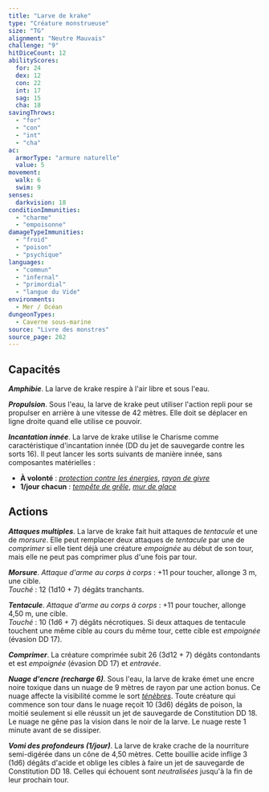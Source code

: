 ```yaml
---
title: "Larve de krake"
type: "Créature monstrueuse"
size: "TG"
alignment: "Neutre Mauvais"
challenge: "9"
hitDiceCount: 12
abilityScores:
  for: 24
  dex: 12
  con: 22
  int: 17
  sag: 15
  cha: 18
savingThrows:
  - "for"
  - "con"
  - "int"
  - "cha"
ac:
  armorType: "armure naturelle"
  value: 5
movement:
  walk: 6
  swim: 9
senses:
  darkvision: 18
conditionImmunities:
  - "charme"
  - "empoisonne"
damageTypeImmunities:
  - "froid"
  - "poison"
  - "psychique"
languages:
  - "commun"
  - "infernal"
  - "primordial"
  - "langue du Vide"
environments:
  - Mer / Océan
dungeonTypes:
  - Caverne sous-marine
source: "Livre des monstres"
source_page: 262
---
```

## Capacités
_**Amphibie**_. La larve de krake respire à l'air libre et sous l'eau.

_**Propulsion**_. Sous l'eau, la larve de krake peut utiliser l'action repli pour se propulser en arrière à une vitesse de 42 mètres. Elle doit se déplacer en ligne droite quand elle utilise ce pouvoir.

_**Incantation innée**_. La larve de krake utilise le Charisme comme caractéristique d'incantation innée (DD du jet de sauvegarde contre les sorts 16). Il peut lancer les sorts suivants de manière innée, sans composantes matérielles :
* **À volonté** : [_protection contre les énergies_](/grimoire/protection-contre-les-energies/), [_rayon de givre_](/grimoire/rayon-de-givre/)
* **1/jour chacun** : [_tempête de grêle_](/grimoire/tempete-de-grele/), [_mur de glace_](/grimoire/mur-de-glace/)

## Actions
_**Attaques multiples**_. La larve de krake fait huit attaques de _tentacule_ et une de _morsure_. Elle peut remplacer deux attaques de _tentacule_ par une de _comprimer_ si elle tient déjà une créature _empoignée_ au début de son tour, mais elle ne peut pas comprimer plus d'une fois par tour.

_**Morsure**_. _Attaque d'arme au corps à corps_ : +11 pour toucher, allonge 3 m, une cible.  
_Touché_ : 12 (1d10 + 7) dégâts tranchants.

_**Tentacule**_. _Attaque d'arme au corps à corps_ : +11 pour toucher, allonge 4,50 m, une cible.  
_Touché_ : 10 (1d6 + 7) dégâts nécrotiques. Si deux attaques de tentacule touchent une même cible au cours du même tour, cette cible est _empoignée_ (évasion DD 17).

_**Comprimer**_. La créature comprimée subit 26 (3d12 + 7) dégâts contondants et est _empoignée_ (évasion DD 17) et _entravée_.

_**Nuage d'encre (recharge 6)**_. Sous l'eau, la larve de krake émet une encre noire toxique dans un nuage de 9 mètres de rayon par une action bonus. Ce nuage affecte la visibilité comme le sort [_ténèbres_](/grimoire/tenebres/). Toute créature qui commence son tour dans le nuage reçoit 10 (3d6) dégâts de poison, la moitié seulement si elle réussit un jet de sauvegarde de Constitution DD 18. Le nuage ne gêne pas la vision dans le noir de la larve. Le nuage reste 1 minute avant de se dissiper.

_**Vomi des profondeurs (1/jour)**_. La larve de krake crache de la nourriture semi-digérée dans un cône de 4,50 mètres. Cette bouillie acide inflige 3 (1d6) dégâts d'acide et oblige les cibles à faire un jet de sauvegarde de Constitution DD 18. Celles qui échouent sont _neutralisées_ jusqu'à la fin de leur prochain tour.
